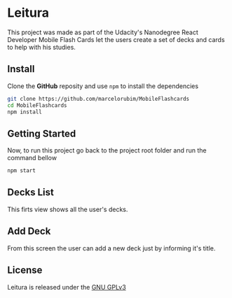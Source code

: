 # Leitura

This project was made as part of the Udacity's Nanodegree React Developer 
Mobile Flash Cards let the users create a set of decks and cards to help with his studies.

## Install

Clone the **GitHub** reposity and use `npm` to install the dependencies

```sh
git clone https://github.com/marcelorubim/MobileFlashcards
cd MobileFlashcards
npm install
```

## Getting Started

Now, to run this project go back to the project root folder and run the command bellow

```sh
npm start
```
## Decks List

This firts view shows all the user's decks.

## Add Deck
 
From this screen the user can add a new deck just by informing it's title.

## License

Leitura is released under the [GNU GPLv3](https://www.gnu.org/licenses/gpl-3.0.txt)